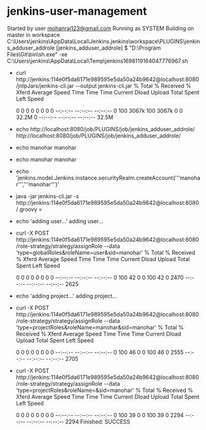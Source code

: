 # jenkins-user-management

Started by user mohanraj123@gmail.com
Running as SYSTEM
Building on master in workspace C:\Users\jenkins\AppData\Local\Jenkins.jenkins\workspace\PLUGINS\jenkins_adduser_addrole
[jenkins_adduser_addrole] $ "D:\Program Files\Git\bin\sh.exe" -xe C:\Users\jenkins\AppData\Local\Temp\jenkins1698119164047776967.sh
+ curl http://jenkins:114e0f5da6171e989595e5da50a24b9642@localhost:8080/jnlpJars/jenkins-cli.jar --output jenkins-cli.jar
  % Total    % Received % Xferd  Average Speed   Time    Time     Time  Current
                                 Dload  Upload   Total   Spent    Left  Speed

  0     0    0     0    0     0      0      0 --:--:-- --:--:-- --:--:--     0
100 3067k  100 3067k    0     0  32.2M      0 --:--:-- --:--:-- --:--:-- 32.5M
+ echo http://localhost:8080/job/PLUGINS/job/jenkins_adduser_addrole/
http://localhost:8080/job/PLUGINS/job/jenkins_adduser_addrole/
+ echo manohar
manohar
+ echo manohar
manohar
+ echo 'jenkins.model.Jenkins.instance.securityRealm.createAccount('\''manohar'\'','\''manohar'\'')'
+ java -jar jenkins-cli.jar -s http://jenkins:114e0f5da6171e989595e5da50a24b9642@localhost:8080/ groovy =
+ echo 'adding user...'
adding user...
+ curl -X POST http://jenkins:114e0f5da6171e989595e5da50a24b9642@localhost:8080/role-strategy/strategy/assignRole --data 'type=globalRoles&roleName=user&sid=manohar'
  % Total    % Received % Xferd  Average Speed   Time    Time     Time  Current
                                 Dload  Upload   Total   Spent    Left  Speed

  0     0    0     0    0     0      0      0 --:--:-- --:--:-- --:--:--     0
100    42    0     0  100    42      0   2470 --:--:-- --:--:-- --:--:--  2625
+ echo 'adding project...'
adding project...
+ curl -X POST http://jenkins:114e0f5da6171e989595e5da50a24b9642@localhost:8080/role-strategy/strategy/assignRole --data 'type=projectRoles&roleName=manohar&sid=manohar'
  % Total    % Received % Xferd  Average Speed   Time    Time     Time  Current
                                 Dload  Upload   Total   Spent    Left  Speed

  0     0    0     0    0     0      0      0 --:--:-- --:--:-- --:--:--     0
100    46    0     0  100    46      0   2555 --:--:-- --:--:-- --:--:--  2705
+ curl -X POST http://jenkins:114e0f5da6171e989595e5da50a24b9642@localhost:8080/role-strategy/strategy/assignRole --data 'type=projectRoles&roleName=&sid=manohar'
  % Total    % Received % Xferd  Average Speed   Time    Time     Time  Current
                                 Dload  Upload   Total   Spent    Left  Speed

  0     0    0     0    0     0      0      0 --:--:-- --:--:-- --:--:--     0
100    39    0     0  100    39      0   2294 --:--:-- --:--:-- --:--:--  2294
Finished: SUCCESS
